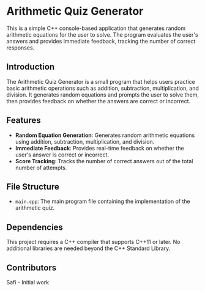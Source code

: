 # Arithmetic Quiz Generator

This is a simple C++ console-based application that generates random arithmetic equations for the user to solve. The program evaluates the user's answers and provides immediate feedback, tracking the number of correct responses.

## Introduction

The Arithmetic Quiz Generator is a small program that helps users practice basic arithmetic operations such as addition, subtraction, multiplication, and division. It generates random equations and prompts the user to solve them, then provides feedback on whether the answers are correct or incorrect.

## Features

- **Random Equation Generation**: Generates random arithmetic equations using addition, subtraction, multiplication, and division.
- **Immediate Feedback**: Provides real-time feedback on whether the user's answer is correct or incorrect.
- **Score Tracking**: Tracks the number of correct answers out of the total number of attempts.
  
## File Structure
- `main.cpp`: The main program file containing the implementation of the arithmetic quiz.

## Dependencies
This project requires a C++ compiler that supports C++11 or later. No additional libraries are needed beyond the C++ Standard Library.

## Contributors
Safi - Initial work
